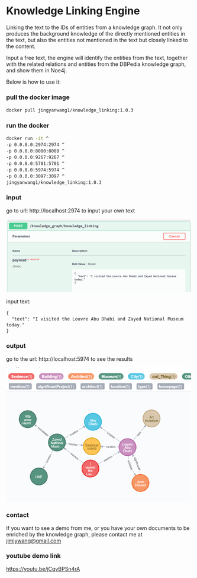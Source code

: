 # Knowledge Linking Engine

Linking the text to the IDs of entities from a knowledge graph. It not only produces the background knowledge of the directly mentioned entities in the text, but also the entities not mentioned in the text but closely linked to the content.

Input a free text, the engine will identify the entities from the text, together with the related relations and entities from the DBPedia knowledge graph, and show them in Noe4j. 

Below is how to use it:

### pull the docker image

```bash
docker pull jingyanwang1/knowledge_linking:1.0.3
```

### run the docker 

```bash
docker run -it ^
-p 0.0.0.0:2974:2974 ^
-p 0.0.0.0:8080:8080 ^
-p 0.0.0.0:9267:9267 ^
-p 0.0.0.0:5701:5701 ^
-p 0.0.0.0:5974:5974 ^
-p 0.0.0.0:3097:3097 ^
jingyanwang1/knowledge_linking:1.0.3
```


### input 

go to url: http://localhost:2974 to input your own text

<img src="input.png" width="500">

input text:

```
{
  "text": "I visited the Louvre Abu Dhabi and Zayed National Museum today."
}
```

### output 

go to the url: http://localhost:5974 to see the results

<img src="WeChat%20Screenshot_20211209224203.png" width="500">

### contact

If you want to see a demo from me, or you have your own documents to be enriched by the knowledge graph, please contact me at jimjywang@gmail.com

### youtube demo link

https://youtu.be/jCqvBPSn4rA 
